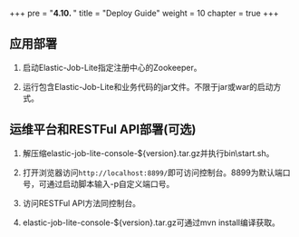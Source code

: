 +++
pre = "<b>4.10. </b>"
title = "Deploy Guide"
weight = 10
chapter = true
+++

## 应用部署

1. 启动Elastic-Job-Lite指定注册中心的Zookeeper。

2. 运行包含Elastic-Job-Lite和业务代码的jar文件。不限于jar或war的启动方式。

## 运维平台和RESTFul API部署(可选)

1. 解压缩elastic-job-lite-console-${version}.tar.gz并执行bin\start.sh。

2. 打开浏览器访问`http://localhost:8899/`即可访问控制台。8899为默认端口号，可通过启动脚本输入-p自定义端口号。

3. 访问RESTFul API方法同控制台。

4. elastic-job-lite-console-${version}.tar.gz可通过mvn install编译获取。
